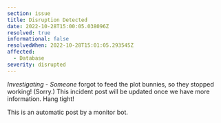 ```yaml
---
section: issue
title: Disruption Detected
date: 2022-10-28T15:00:05.038096Z
resolved: true
informational: false
resolvedWhen: 2022-10-28T15:01:05.293545Z
affected:
  - Database
severity: disrupted
---
```

*Investigating* - _Someone_ forgot to feed the plot bunnies, so they stopped working! (Sorry.) This incident post will be updated once we have more information. Hang tight!

This is an automatic post by a monitor bot.
        
